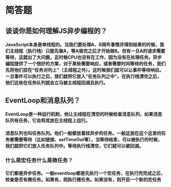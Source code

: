 # 简答题 
## 谈谈你是如何理解JS异步编程的？
#### JavaScript本身是单线程的。当我们要处理A、B两件事情并得到结果的时候，我们主线程（执行栈）只能先做A，等A做完之后才开始做B。但有一旦A的请求需要等待，这就出了大问题，这时候CPU也没有在工作，因为没有在处理任务。异步编程提供了一个很好的方案，对于某些需要响应，或者需要时间等待的任务，我们先将他们挂在“任务对列上”（主线程之外）。这时候我们就可以让事件等待响应。一旦事件可以执行之后，我们就把它放入“任务队列之中“。在执行栈清空之后，他们这些在任务队列就会立马被主线程回调且执行。
## EventLoop和消息队列？
#### EventLoop是一种运行机制，他让主线程在清空的时候检查消息队列，如果消息队列有任务，它会将其放在主线程上运行。
#### 消息队列也叫任务队列。他们一般都放着挂异步的任务。一般这放在这个这里的任务都需要等待（比如链接、setTimeOut等），当等待结束，可以被执行的时候，我们就把它们放入任务队列中。等待执行栈清空，它们就可以被回调。
### 什么是宏任务什么是微任务？
#### 它们都是异步任务。一般eventloop都是先执行一个宏任务，在执行完完成之后，检查是否有微任务。如果有，则执行微任务。如果没有，则开启一个新的宏任务

